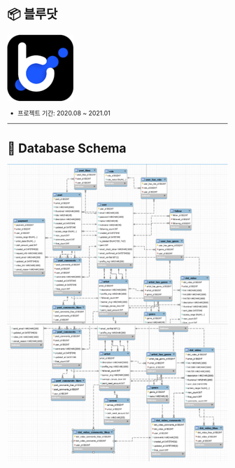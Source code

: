 # :package: 블루닷

<img src="./image/logo2.png" width="30%" height="30%" alt="">

* 프로젝트 기간: 2020.08 ~ 2021.01

___

# 📌 Database Schema

<img src="./image/db1.png">

<img src="./image/db2.png">